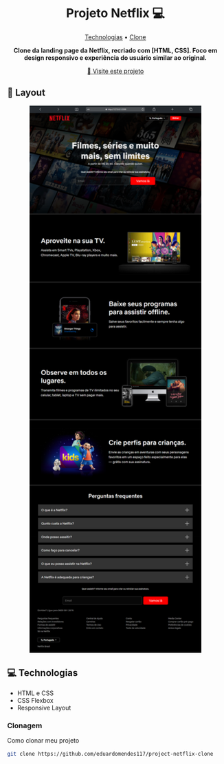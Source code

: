 <h1 align="center" style="font-weight: bold;">Projeto Netflix 💻</h1>

<p align="center">
 <a href="#tech">Technologias</a> • 
 <a href="#clone">Clone</a>
</p>

<p align="center">
    <b>Clone da landing page da Netflix, recriado com [HTML, CSS]. Foco em design responsivo e experiência do usuário similar ao original. </b>
</p>

<p align="center">
     <a href="https://netflixclone-eduu.vercel.app/">📱 Visite este projeto</a>
</p>

<h2 id="layout">🎨 Layout</h2>

<p align="center">
    <img src="./assets/preview.png" alt="Image Example" width="400px">
</p>

<h2 id="tech">💻 Technologias</h2>

- HTML e CSS
- CSS Flexbox
- Responsive Layout

<h3 id="clone">Clonagem</h3>

Como clonar meu projeto

```bash
git clone https://github.com/eduardomendes117/project-netflix-clone
```
